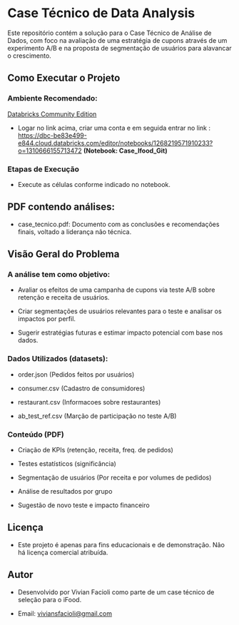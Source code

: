 # Case Técnico de Data Analysis

Este repositório contém a solução para o Case Técnico de Análise de Dados, com foco na avaliação de uma estratégia de cupons através de um experimento A/B e na proposta de segmentação de usuários para alavancar o crescimento.

## Como Executar o Projeto

### Ambiente Recomendado:

[Databricks Community Edition](https://community.cloud.databricks.com/login.html)

- Logar no link acima, criar uma conta e em seguida entrar no link : https://dbc-be83e499-e844.cloud.databricks.com/editor/notebooks/1268219571910233?o=1310666155713472 **(Notebook: Case_Ifood_Git)**

### Etapas de Execução

- Execute as células conforme indicado no notebook.

## PDF contendo análises:

- case_tecnico.pdf: Documento com as conclusões e recomendações finais, voltado a liderança não técnica.

## Visão Geral do Problema

### A análise tem como objetivo:

- Avaliar os efeitos de uma campanha de cupons via teste A/B sobre retenção e receita de usuários.

- Criar segmentações de usuários relevantes para o teste e analisar os impactos por perfil.

- Sugerir estratégias futuras e estimar impacto potencial com base nos dados.

### Dados Utilizados (datasets):

- order.json (Pedidos feitos por usuários)

- consumer.csv (Cadastro de consumidores)

- restaurant.csv (Informacoes sobre restaurantes)

- ab_test_ref.csv (Marção de participação no teste A/B)

### Conteúdo (PDF)

- Criação de KPIs (retenção, receita, freq. de pedidos)

- Testes estatísticos (significância)

- Segmentação de usuários (Por receita e por volumes de pedidos)

- Análise de resultados por grupo

- Sugestão de novo teste e impacto financeiro

## Licença

- Este projeto é apenas para fins educacionais e de demonstração. Não há licença comercial atribuída.

## Autor

- Desenvolvido por Vivian Facioli como parte de um case técnico de seleção para o iFood.

- Email: viviansfacioli@gmail.com
